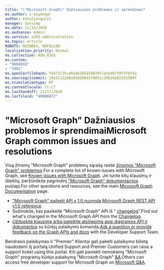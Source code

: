 ```yaml
---
title: "\"Microsoft Graph\" Dažniausios problemos ir sprendimai"
ms.author: v-aiyengar
author: AshaIyengar21
manager: dansimp
ms.date: 11/16/2020
ms.audience: Admin
ms.service: o365-administration
ms.topic: article
ROBOTS: NOINDEX, NOFOLLOW
localization_priority: Normal
ms.collection: Adm_O365
ms.custom:
- "9004018"
- "7081"
ms.openlocfilehash: f6473c35cd0a0b2b5450039fca1b407f0f3f6fda
ms.sourcegitcommit: 35e2c122d8a838d98d1f0851c29b16282261580f
ms.translationtype: MT
ms.contentlocale: lt-LT
ms.lasthandoff: 11/17/2020
ms.locfileid: "49088872"
---
```

# <a name="microsoft-graph-common-issues-and-resolutions"></a><span data-ttu-id="0b0af-102">"Microsoft Graph" Dažniausios problemos ir sprendimai</span><span class="sxs-lookup"><span data-stu-id="0b0af-102">Microsoft Graph common issues and resolutions</span></span>

<span data-ttu-id="0b0af-103">Visą žinomų "Microsoft Graph" problemų sąrašą rasite [žinomos "Microsoft Graph" problemos](https://docs.microsoft.com/graph/known-issues).</span><span class="sxs-lookup"><span data-stu-id="0b0af-103">For a complete list of known issues with Microsoft Graph, see [Known issues with Microsoft Graph](https://docs.microsoft.com/graph/known-issues).</span></span> <span data-ttu-id="0b0af-104">Jei turite kitų klausimų ir išteklių, peržiūrėkite pagrindinį ["Microsoft Graph" dokumentacijos](https://docs.microsoft.com/graph/) puslapį.</span><span class="sxs-lookup"><span data-stu-id="0b0af-104">For other questions and resources, see the main [Microsoft Graph Documentation](https://docs.microsoft.com/graph/) page.</span></span>

- <span data-ttu-id="0b0af-105">["Microsoft Graph" pailsėti API v 1.0 nuoroda](https://docs.microsoft.com/graph/api/overview?toc=.%2Fref%2Ftoc.json&view=graph-rest-1.0).</span><span class="sxs-lookup"><span data-stu-id="0b0af-105">[Microsoft Graph REST API v1.0 reference](https://docs.microsoft.com/graph/api/overview?toc=.%2Fref%2Ftoc.json&view=graph-rest-1.0).</span></span>
- <span data-ttu-id="0b0af-106">Sužinokite, kas pasikeitė "Microsoft Graph" API iš " [changelog](https://docs.microsoft.com/graph/changelog)".</span><span class="sxs-lookup"><span data-stu-id="0b0af-106">Find out what's changed in the Microsoft Graph API from the [Changelog](https://docs.microsoft.com/graph/changelog).</span></span> 
- <span data-ttu-id="0b0af-107">[Užduokite klausimą arba pateikite atsiliepimą apie diagramos API ir dokumentus](https://aka.ms/GraphDeveloperSupport) su kūrėjų palaikymo komanda.</span><span class="sxs-lookup"><span data-stu-id="0b0af-107">[Ask a question or provide feedback on the Graph APIs and docs](https://aka.ms/GraphDeveloperSupport) with the Developer Support Team.</span></span>

<span data-ttu-id="0b0af-108">Bendrasis palaikymas ir "Premier" Klientai gali pakelti palaikymo bilietą naudodami šį portalą.</span><span class="sxs-lookup"><span data-stu-id="0b0af-108">Unified Support and Premier Customers can raise a support ticket using this portal.</span></span> <span data-ttu-id="0b0af-109">Kiti gali pasiekti nemokamą "Microsoft Graph" programų kūrėjo palaikymą "Microsoft Graph" [&A](https://aka.ms/AskGraph).</span><span class="sxs-lookup"><span data-stu-id="0b0af-109">Others can access free developer support for Microsoft Graph on [Microsoft Q&A](https://aka.ms/AskGraph).</span></span>
